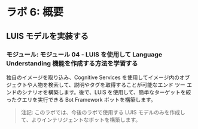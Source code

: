 ﻿---
lab:
    title: 'ラボ 6: 概要'
    module: 'モジュール 4: LUIS を使用して Language Understanding 機能を作成する方法を学習する'
---

# ラボ 6: 概要

## LUIS モデルを実装する

### モジュール: モジュール 04 - LUIS を使用して Language Understanding 機能を作成する方法を学習する

独自のイメージを取り込み、Cognitive Services を使用してイメージ内のオブジェクトや人物を検索して、説明やタグを取得することが可能なエンド ツー エンドのシナリオを構築します。後で、LUIS を使用して、簡単なターゲットを絞ったクエリを実行できる Bot Framework ボットを構築します。

> 注記: このラボでは、今後のラボで使用する LUIS モデルのみを作成して、よりインテリジェントなボットを構築します。
